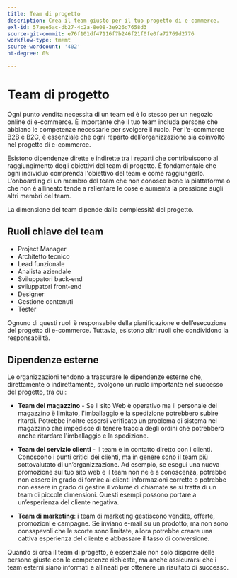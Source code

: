 ```yaml
---
title: Team di progetto
description: Crea il team giusto per il tuo progetto di e-commerce.
exl-id: 57aee5ac-db27-4c2a-8e08-3e926d7658d3
source-git-commit: e76f101df47116f7b246f21f0fe0fa72769d2776
workflow-type: tm+mt
source-wordcount: '402'
ht-degree: 0%

---
```


# Team di progetto

Ogni punto vendita necessita di un team ed è lo stesso per un negozio online di e-commerce. È importante che il tuo team includa persone che abbiano le competenze necessarie per svolgere il ruolo. Per l’e-commerce B2B e B2C, è essenziale che ogni reparto dell’organizzazione sia coinvolto nel progetto di e-commerce.

Esistono dipendenze dirette e indirette tra i reparti che contribuiscono al raggiungimento degli obiettivi del team di progetto. È fondamentale che ogni individuo comprenda l&#39;obiettivo del team e come raggiungerlo. L’onboarding di un membro del team che non conosce bene la piattaforma o che non è allineato tende a rallentare le cose e aumenta la pressione sugli altri membri del team.

La dimensione del team dipende dalla complessità del progetto.

## Ruoli chiave del team

- Project Manager
- Architetto tecnico
- Lead funzionale
- Analista aziendale
- Sviluppatori back-end
- sviluppatori front-end
- Designer
- Gestione contenuti
- Tester

Ognuno di questi ruoli è responsabile della pianificazione e dell’esecuzione del progetto di e-commerce. Tuttavia, esistono altri ruoli che condividono la responsabilità.

## Dipendenze esterne

Le organizzazioni tendono a trascurare le dipendenze esterne che, direttamente o indirettamente, svolgono un ruolo importante nel successo del progetto, tra cui:

- **Team del magazzino** - Se il sito Web è operativo ma il personale del magazzino è limitato, l&#39;imballaggio e la spedizione potrebbero subire ritardi. Potrebbe inoltre essersi verificato un problema di sistema nel magazzino che impedisce di tenere traccia degli ordini che potrebbero anche ritardare l&#39;imballaggio e la spedizione.

- **Team del servizio clienti** - Il team è in contatto diretto con i clienti. Conoscono i punti critici dei clienti, ma in genere sono il team più sottovalutato di un’organizzazione. Ad esempio, se esegui una nuova promozione sul tuo sito web e il team non ne è a conoscenza, potrebbe non essere in grado di fornire ai clienti informazioni corrette o potrebbe non essere in grado di gestire il volume di chiamate se si tratta di un team di piccole dimensioni. Questi esempi possono portare a un’esperienza del cliente negativa.

- **Team di marketing**: i team di marketing gestiscono vendite, offerte, promozioni e campagne. Se inviano e-mail su un prodotto, ma non sono consapevoli che le scorte sono limitate, allora potrebbe creare una cattiva esperienza del cliente e abbassare il tasso di conversione.

Quando si crea il team di progetto, è essenziale non solo disporre delle persone giuste con le competenze richieste, ma anche assicurarsi che i team esterni siano informati e allineati per ottenere un risultato di successo.
